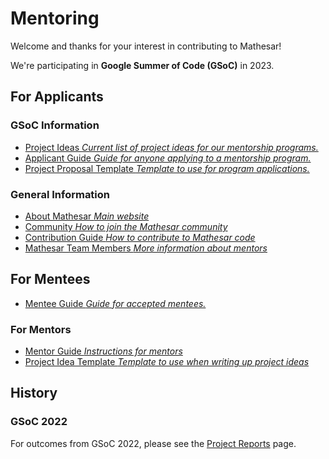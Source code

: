 # Mentoring

Welcome and thanks for your interest in contributing to Mathesar! 

We're participating in **Google Summer of Code (GSoC)** in 2023.

## For Applicants

### GSoC Information

- [Project Ideas *Current list of project ideas for our mentorship programs.*](/community/mentoring/project-ideas)
- [Applicant Guide *Guide for anyone applying to a mentorship program.*](/community/mentoring/applicant-guide)
- [Project Proposal Template *Template to use for program applications.*](/community/mentoring/project-proposal-template)

### General Information

- [About Mathesar *Main website*](https://mathesar.org/)
- [Community *How to join the Mathesar community*](/community)
- [Contribution Guide *How to contribute to Mathesar code*](https://github.com/centerofci/mathesar/blob/develop/CONTRIBUTING.md)
- [Mathesar Team Members *More information about mentors*](/team/members)

## For Mentees

- [Mentee Guide *Guide for accepted mentees.*](/community/mentoring/mentee-guide)

### For Mentors

- [Mentor Guide *Instructions for mentors*](/community/mentoring/mentor-guide)
- [Project Idea Template *Template to use when writing up project ideas*](/community/mentoring/project-idea-template)

## History

### GSoC 2022

For outcomes from GSoC 2022, please see the [Project Reports](/engineering/reports) page.
